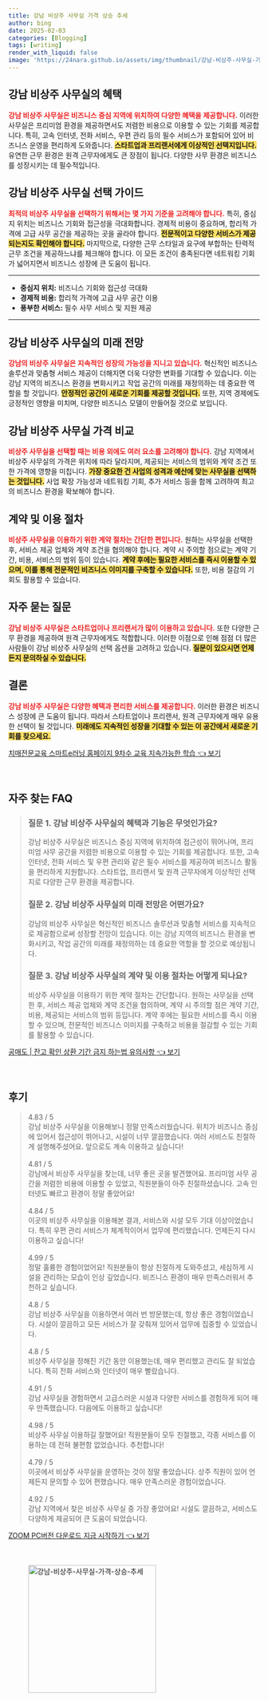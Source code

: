 ```yaml
---
title: 강남 비상주 사무실 가격 상승 추세
author: bing
date: 2025-02-03
categories: [Blogging]
tags: [writing]
render_with_liquid: false
image: 'https://24nara.github.io/assets/img/thumbnail/강남-비상주-사무실-가격-상승-추세.webp'
---
```



<h2 id='강남 비상주 사무실의 혜택'>강남 비상주 사무실의 혜택</h2>

<p><b><span style="color: #ee2323;">강남 비상주 사무실은 비즈니스 중심 지역에 위치하여 다양한 혜택을 제공합니다.</span></b> 이러한 사무실은 프리미엄 환경을 제공하면서도 저렴한 비용으로 이용할 수 있는 기회를 제공합니다. 특히, 고속 인터넷, 전화 서비스, 우편 관리 등의 필수 서비스가 포함되어 있어 비즈니스 운영을 편리하게 도와줍니다. <b><span style="background-color: #ffe066;">스타트업과 프리랜서에게 이상적인 선택지입니다.</span></b> 유연한 근무 환경은 원격 근무자에게도 큰 장점이 됩니다. 다양한 사무 환경은 비즈니스를 성장시키는 데 필수적입니다.</p>

<h2 id='강남 비상주 사무실 선택 가이드'>강남 비상주 사무실 선택 가이드</h2>

<p><b><span style="color: #ee2323;">최적의 비상주 사무실을 선택하기 위해서는 몇 가지 기준을 고려해야 합니다.</span></b> 특히, 중심지 위치는 비즈니스 기회와 접근성을 극대화합니다. 경제적 비용이 중요하며, 합리적 가격에 고급 사무 공간을 제공하는 곳을 골라야 합니다. <b><span style="background-color: #ffe066;">전문적이고 다양한 서비스가 제공되는지도 확인해야 합니다.</span></b> 마지막으로, 다양한 근무 스타일과 요구에 부합하는 탄력적 근무 조건을 제공하느냐를 체크해야 합니다. 이 모든 조건이 충족된다면 네트워킹 기회가 넓어지면서 비즈니스 성장에 큰 도움이 됩니다.</p>

<hr />

<ul>
    <li><b>중심지 위치:</b> 비즈니스 기회와 접근성 극대화</li>
    <li><b>경제적 비용:</b> 합리적 가격에 고급 사무 공간 이용</li>
    <li><b>풍부한 서비스:</b> 필수 사무 서비스 및 지원 제공</li>
</ul>

<hr />

<h2 id='강남 비상주 사무실의 미래 전망'>강남 비상주 사무실의 미래 전망</h2>

<p><b><span style="color: #ee2323;">강남의 비상주 사무실은 지속적인 성장의 가능성을 지니고 있습니다.</span></b> 혁신적인 비즈니스 솔루션과 맞춤형 서비스 제공이 더해지면 더욱 다양한 변화를 기대할 수 있습니다. 이는 강남 지역의 비즈니스 환경을 변화시키고 작업 공간의 미래를 재정의하는 데 중요한 역할을 할 것입니다. <b><span style="background-color: #ffe066;">안정적인 공간이 새로운 기회를 제공할 것입니다.</span></b> 또한, 지역 경제에도 긍정적인 영향을 미치며, 다양한 비즈니스 모델이 만들어질 것으로 보입니다.</p>

<h2 id='강남 비상주 사무실 가격 비교'>강남 비상주 사무실 가격 비교</h2>

<p><b><span style="color: #ee2323;">비상주 사무실을 선택할 때는 비용 외에도 여러 요소를 고려해야 합니다.</span></b> 강남 지역에서 비상주 사무실의 가격은 위치에 따라 달라지며, 제공되는 서비스의 범위와 계약 조건 또한 가격에 영향을 미칩니다. <b><span style="background-color: #ffe066;">가장 중요한 건 사업의 성격과 예산에 맞는 사무실을 선택하는 것입니다.</span></b> 사업 확장 가능성과 네트워킹 기회, 추가 서비스 등을 함께 고려하여 최고의 비즈니스 환경을 확보해야 합니다.</p>

<h2 id='계약 및 이용 절차'>계약 및 이용 절차</h2>

<p><b><span style="color: #ee2323;">비상주 사무실을 이용하기 위한 계약 절차는 간단한 편입니다.</span></b> 원하는 사무실을 선택한 후, 서비스 제공 업체와 계약 조건을 협의해야 합니다. 계약 시 주의할 점으로는 계약 기간, 비용, 서비스의 범위 등이 있습니다. <b><span style="background-color: #ffe066;">계약 후에는 필요한 서비스를 즉시 이용할 수 있으며, 이를 통해 전문적인 비즈니스 이미지를 구축할 수 있습니다.</span></b> 또한, 비용 절감의 기회도 활용할 수 있습니다.</p>

<h2 id='자주 묻는 질문'>자주 묻는 질문</h2>

<p><b><span style="color: #ee2323;">강남 비상주 사무실은 스타트업이나 프리랜서가 많이 이용하고 있습니다.</span></b> 또한 다양한 근무 환경을 제공하여 원격 근무자에게도 적합합니다. 이러한 이점으로 인해 점점 더 많은 사람들이 강남 비상주 사무실의 선택 옵션을 고려하고 있습니다. <b><span style="background-color: #ffe066;">질문이 있으시면 언제든지 문의하실 수 있습니다.</span></b> </p>

<h2 id='결론'>결론</h2>

<p><b><span style="color: #ee2323;">강남 비상주 사무실은 다양한 혜택과 편리한 서비스를 제공합니다.</span></b> 이러한 환경은 비즈니스 성장에 큰 도움이 됩니다. 따라서 스타트업이나 프리랜서, 원격 근무자에게 매우 유용한 선택이 될 것입니다. <b><span style="background-color: #ffe066;">미래에도 지속적인 성장을 기대할 수 있는 이 공간에서 새로운 기회를 찾으세요.</span></b></p>


<p><a class="click-button" title="치매전문교육 스마트e러닝 홈페이지 9차수 교육 지속가능한 학습" href="https://24nara.github.io/posts/%EC%B9%98%EB%A7%A4%EC%A0%84%EB%AC%B8%EA%B5%90%EC%9C%A1-%EC%8A%A4%EB%A7%88%ED%8A%B8e%EB%9F%AC%EB%8B%9D-%ED%99%88%ED%8E%98%EC%9D%B4%EC%A7%80-9%EC%B0%A8%EC%88%98-%EA%B5%90%EC%9C%A1-%EC%A7%80%EC%86%8D%EA%B0%80%EB%8A%A5%ED%95%9C-%ED%95%99%EC%8A%B5/" rel="dofollow">치매전문교육 스마트e러닝 홈페이지 9차수 교육 지속가능한 학습 👈 보기</a></p><br>
<h2 id='자주_찾는_FAQ'>자주 찾는 FAQ</h2>
<div itemscope="" itemtype="https://schema.org/FAQPage"> 
<blockquote> 
<div itemscope="" itemprop="mainEntity" itemtype="https://schema.org/Question"> 
<h3 itemprop="name">질문 1. 강남 비상주 사무실의 혜택과 기능은 무엇인가요?</h3> 
<div itemscope="" itemprop="acceptedAnswer" itemtype="https://schema.org/Answer"> 
<span itemprop="text"> 
<p>강남 비상주 사무실은 비즈니스 중심 지역에 위치하여 접근성이 뛰어나며, 프리미엄 사무 공간을 저렴한 비용으로 이용할 수 있는 기회를 제공합니다. 또한, 고속 인터넷, 전화 서비스 및 우편 관리와 같은 필수 서비스를 제공하여 비즈니스 활동을 편리하게 지원합니다. 스타트업, 프리랜서 및 원격 근무자에게 이상적인 선택지로 다양한 근무 환경을 제공합니다.</p> 
</span> 
</div> 
</div> 

<div itemscope="" itemprop="mainEntity" itemtype="https://schema.org/Question"> 
<h3 itemprop="name">질문 2. 강남 비상주 사무실의 미래 전망은 어떤가요?</h3> 
<div itemscope="" itemprop="acceptedAnswer" itemtype="https://schema.org/Answer"> 
<span itemprop="text"> 
<p>강남의 비상주 사무실은 혁신적인 비즈니스 솔루션과 맞춤형 서비스를 지속적으로 제공함으로써 성장할 전망이 있습니다. 이는 강남 지역의 비즈니스 환경을 변화시키고, 작업 공간의 미래를 재정의하는 데 중요한 역할을 할 것으로 예상됩니다.</p> 
</span> 
</div> 
</div> 

<div itemscope="" itemprop="mainEntity" itemtype="https://schema.org/Question"> 
<h3 itemprop="name">질문 3. 강남 비상주 사무실의 계약 및 이용 절차는 어떻게 되나요?</h3> 
<div itemscope="" itemprop="acceptedAnswer" itemtype="https://schema.org/Answer"> 
<span itemprop="text"> 
<p>비상주 사무실을 이용하기 위한 계약 절차는 간단합니다. 원하는 사무실을 선택한 후, 서비스 제공 업체와 계약 조건을 협의하며, 계약 시 주의할 점은 계약 기간, 비용, 제공되는 서비스의 범위 등입니다. 계약 후에는 필요한 서비스를 즉시 이용할 수 있으며, 전문적인 비즈니스 이미지를 구축하고 비용을 절감할 수 있는 기회를 활용할 수 있습니다.</p> 
</span> 
</div> 
</div>
</blockquote> 
</div> 
<p><a class="click-button" title="공매도 | 잔고 확인 상환 기간 금지 하는법 유의사항" href="https://24nara.github.io/posts/%EA%B3%B5%EB%A7%A4%EB%8F%84-%EC%9E%94%EA%B3%A0-%ED%99%95%EC%9D%B8-%EC%83%81%ED%99%98-%EA%B8%B0%EA%B0%84-%EA%B8%88%EC%A7%80-%ED%95%98%EB%8A%94%EB%B2%95-%EC%9C%A0%EC%9D%98%EC%82%AC%ED%95%AD/" rel="dofollow">공매도 | 잔고 확인 상환 기간 금지 하는법 유의사항 👈 보기</a></p><br>
<h2 id='후기'>후기</h2>
<div itemscope itemtype="https://schema.org/Product">
  <blockquote>
  <div itemprop="review" itemscope itemtype="https://schema.org/Review">
      <div itemprop="reviewRating" itemscope itemtype="https://schema.org/Rating"> <span itemprop="ratingValue">4.83</span> / <span itemprop="bestRating">5</span> </div>
      <span itemprop="reviewBody">강남 비상주 사무실을 이용해보니 정말 만족스러웠습니다. 위치가 비즈니스 중심에 있어서 접근성이 뛰어나고, 시설이 너무 깔끔했습니다. 여러 서비스도 친절하게 설명해주셨어요. 앞으로도 계속 이용하고 싶습니다!</span>
  </div>
  <br>
  <div itemprop="review" itemscope itemtype="https://schema.org/Review">
      <div itemprop="reviewRating" itemscope itemtype="https://schema.org/Rating"> <span itemprop="ratingValue">4.81</span> / <span itemprop="bestRating">5</span> </div>
      <span itemprop="reviewBody">강남에서 비상주 사무실을 찾는데, 너무 좋은 곳을 발견했어요. 프리미엄 사무 공간을 저렴한 비용에 이용할 수 있었고, 직원분들이 아주 친절하셨습니다. 고속 인터넷도 빠르고 환경이 정말 좋았어요!</span>
  </div>
  <br>
  <div itemprop="review" itemscope itemtype="https://schema.org/Review">
      <div itemprop="reviewRating" itemscope itemtype="https://schema.org/Rating"> <span itemprop="ratingValue">4.84</span> / <span itemprop="bestRating">5</span> </div>
      <span itemprop="reviewBody">이곳의 비상주 사무실을 이용해본 결과, 서비스와 시설 모두 기대 이상이었습니다. 특히 우편 관리 서비스가 체계적이어서 업무에 편리했습니다. 언제든지 다시 이용하고 싶습니다!</span>
  </div>
  <br>
  <div itemprop="review" itemscope itemtype="https://schema.org/Review">
      <div itemprop="reviewRating" itemscope itemtype="https://schema.org/Rating"> <span itemprop="ratingValue">4.99</span> / <span itemprop="bestRating">5</span> </div>
      <span itemprop="reviewBody">정말 훌륭한 경험이었어요! 직원분들이 항상 친절하게 도와주셨고, 세심하게 시설을 관리하는 모습이 인상 깊었습니다. 비즈니스 환경이 매우 만족스러워서 추천하고 싶습니다.</span>
  </div>
  <br>
  <div itemprop="review" itemscope itemtype="https://schema.org/Review">
      <div itemprop="reviewRating" itemscope itemtype="https://schema.org/Rating"> <span itemprop="ratingValue">4.8</span> / <span itemprop="bestRating">5</span> </div>
      <span itemprop="reviewBody">강남 비상주 사무실을 이용하면서 여러 번 방문했는데, 항상 좋은 경험이었습니다. 시설이 깔끔하고 모든 서비스가 잘 갖춰져 있어서 업무에 집중할 수 있었습니다.</span>
  </div>
  <br>
  <div itemprop="review" itemscope itemtype="https://schema.org/Review">
      <div itemprop="reviewRating" itemscope itemtype="https://schema.org/Rating"> <span itemprop="ratingValue">4.8</span> / <span itemprop="bestRating">5</span> </div>
      <span itemprop="reviewBody">비상주 사무실을 정해진 기간 동안 이용했는데, 매우 편리했고 관리도 잘 되었습니다. 특히 전화 서비스와 인터넷이 매우 빨랐습니다.</span>
  </div>
  <br>
  <div itemprop="review" itemscope itemtype="https://schema.org/Review">
      <div itemprop="reviewRating" itemscope itemtype="https://schema.org/Rating"> <span itemprop="ratingValue">4.91</span> / <span itemprop="bestRating">5</span> </div>
      <span itemprop="reviewBody">강남 사무실을 경험하면서 고급스러운 시설과 다양한 서비스를 경험하게 되어 매우 만족했습니다. 다음에도 이용하고 싶습니다!</span>
  </div>
  <br>
  <div itemprop="review" itemscope itemtype="https://schema.org/Review">
      <div itemprop="reviewRating" itemscope itemtype="https://schema.org/Rating"> <span itemprop="ratingValue">4.98</span> / <span itemprop="bestRating">5</span> </div>
      <span itemprop="reviewBody">비상주 사무실 이용하길 잘했어요! 직원분들이 모두 친절했고, 각종 서비스를 이용하는 데 전혀 불편함 없었습니다. 추천합니다!</span>
  </div>
  <br>
  <div itemprop="review" itemscope itemtype="https://schema.org/Review">
      <div itemprop="reviewRating" itemscope itemtype="https://schema.org/Rating"> <span itemprop="ratingValue">4.79</span> / <span itemprop="bestRating">5</span> </div>
      <span itemprop="reviewBody">이곳에서 비상주 사무실을 운영하는 것이 정말 좋았습니다. 상주 직원이 있어 언제든지 문의할 수 있어 편했습니다. 매우 만족스러운 경험이었습니다.</span>
  </div>
  <br>
  <div itemprop="review" itemscope itemtype="https://schema.org/Review">
      <div itemprop="reviewRating" itemscope itemtype="https://schema.org/Rating"> <span itemprop="ratingValue">4.92</span> / <span itemprop="bestRating">5</span> </div>
      <span itemprop="reviewBody">강남 지역에서 찾은 비상주 사무실 중 가장 좋았어요! 시설도 깔끔하고, 서비스도 다양하게 제공되어 큰 도움이 되었습니다.</span>
  </div>
  </blockquote>
</div>
<p><a class="click-button" title="ZOOM PC버전 다운로드 지금 시작하기" href="https://24nara.github.io/posts/ZOOM-PC%EB%B2%84%EC%A0%84-%EB%8B%A4%EC%9A%B4%EB%A1%9C%EB%93%9C-%EC%A7%80%EA%B8%88-%EC%8B%9C%EC%9E%91%ED%95%98%EA%B8%B0/" rel="dofollow">ZOOM PC버전 다운로드 지금 시작하기 👈 보기</a></p><br>
<figure class="image"><img src="https://24nara.github.io/assets/img/thumbnail/강남-비상주-사무실-가격-상승-추세.webp" alt="강남-비상주-사무실-가격-상승-추세" width="256" height="256"></figure>